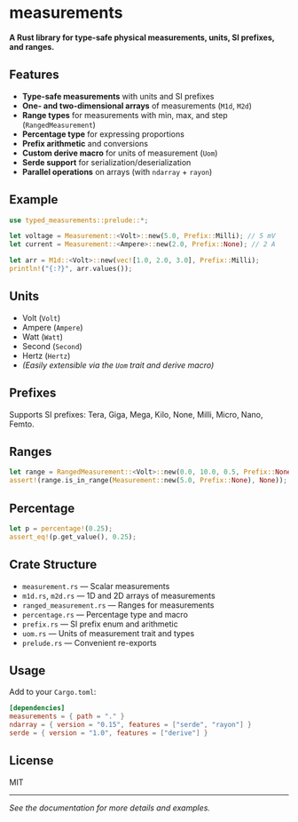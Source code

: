 # measurements

**A Rust library for type-safe physical measurements, units, SI prefixes, and ranges.**

## Features

- **Type-safe measurements** with units and SI prefixes
- **One- and two-dimensional arrays** of measurements (`M1d`, `M2d`)
- **Range types** for measurements with min, max, and step (`RangedMeasurement`)
- **Percentage type** for expressing proportions
- **Prefix arithmetic** and conversions
- **Custom derive macro** for units of measurement (`Uom`)
- **Serde support** for serialization/deserialization
- **Parallel operations** on arrays (with `ndarray` + `rayon`)

## Example

```rust
use typed_measurements::prelude::*;

let voltage = Measurement::<Volt>::new(5.0, Prefix::Milli); // 5 mV
let current = Measurement::<Ampere>::new(2.0, Prefix::None); // 2 A

let arr = M1d::<Volt>::new(vec![1.0, 2.0, 3.0], Prefix::Milli);
println!("{:?}", arr.values());
```

## Units

- Volt (`Volt`)
- Ampere (`Ampere`)
- Watt (`Watt`)
- Second (`Second`)
- Hertz (`Hertz`)
- *(Easily extensible via the `Uom` trait and derive macro)*

## Prefixes

Supports SI prefixes: Tera, Giga, Mega, Kilo, None, Milli, Micro, Nano, Femto.

## Ranges

```rust
let range = RangedMeasurement::<Volt>::new(0.0, 10.0, 0.5, Prefix::None);
assert!(range.is_in_range(Measurement::new(5.0, Prefix::None), None));
```

## Percentage

```rust
let p = percentage!(0.25);
assert_eq!(p.get_value(), 0.25);
```

## Crate Structure

- `measurement.rs` — Scalar measurements
- `m1d.rs`, `m2d.rs` — 1D and 2D arrays of measurements
- `ranged_measurement.rs` — Ranges for measurements
- `percentage.rs` — Percentage type and macro
- `prefix.rs` — SI prefix enum and arithmetic
- `uom.rs` — Units of measurement trait and types
- `prelude.rs` — Convenient re-exports

## Usage

Add to your `Cargo.toml`:

```toml
[dependencies]
measurements = { path = "." }
ndarray = { version = "0.15", features = ["serde", "rayon"] }
serde = { version = "1.0", features = ["derive"] }
```

## License

MIT

---

*See the documentation for more details and examples.*